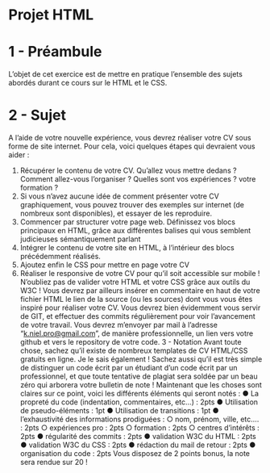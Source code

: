 # Projet HTML
# 1 - Préambule
L’objet de cet exercice est de mettre en pratique l’ensemble des sujets abordés durant ce
cours sur le HTML et le CSS.
# 2 - Sujet
A l’aide de votre nouvelle expérience, vous devrez réaliser votre CV sous forme de site
internet. Pour cela, voici quelques étapes qui devraient vous aider :
1. Récupérer le contenu de votre CV. Qu’allez vous mettre dedans ? Comment
allez-vous l’organiser ? Quelles sont vos expériences ? votre formation ?
2. Si vous n’avez aucune idée de comment présenter votre CV graphiquement, vous
pouvez trouver des exemples sur internet (de nombreux sont disponibles), et essayer
de les reproduire.
3. Commencer par structurer votre page web. Définissez vos blocs principaux en
HTML, grâce aux différentes balises qui vous semblent judicieuses sémantiquement
parlant
4. Intégrer le contenu de votre site en HTML, à l’intérieur des blocs précédemment
réalisés.
5. Ajoutez enfin le CSS pour mettre en page votre CV
6. Réaliser le responsive de votre CV pour qu’il soit accessible sur mobile !
N’oubliez pas de valider votre HTML et votre CSS grâce aux outils du W3C !
Vous devrez par ailleurs insérer en commentaire en haut de votre fichier HTML le lien de la
source (ou les sources) dont vous vous êtes inspiré pour réaliser votre CV.
Vous devrez bien évidemment vous servir de GIT, et effectuer des commits régulièrement
pour voir l’avancement de votre travail.
Vous devrez m’envoyer par mail à l’adresse “k.niel.pro@gmail.com”, de manière
professionnelle, un lien vers votre github et vers le repository de votre code.
3 - Notation
Avant toute chose, sachez qu’il existe de nombreux templates de CV HTML/CSS gratuits en
ligne. Je le sais également ! Sachez aussi qu’il est très simple de distinguer un code écrit
par un étudiant d’un code écrit par un professionnel, et que toute tentative de plagiat sera
soldée par un beau zéro qui arborera votre bulletin de note !
Maintenant que les choses sont claires sur ce point, voici les différents éléments qui seront
notés :
● La propreté du code (indentation, commentaires, etc…) : 2pts
● Utilisation de pseudo-éléments : 1pt
● Utilisation de transitions : 1pt
● l’exhaustivité des informations prodiguées :
○ nom, prénom, ville, etc…. : 2pts
○ expériences pro : 2pts
○ formation : 2pts
○ centres d’intérêts : 2pts
● régularité des commits : 2pts
● validation W3C du HTML : 2pts
● validation W3C du CSS : 2pts
● rédaction du mail de retour : 2pts
● organisation du code : 2pts
Vous disposez de 2 points bonus, la note sera rendue sur 20 !

